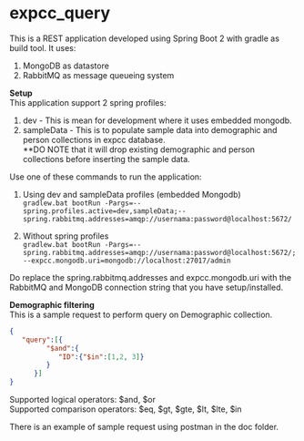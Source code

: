 # expcc_query

This is a REST application developed using Spring Boot 2 with gradle as build tool. 
It uses:
1. MongoDB as datastore
2. RabbitMQ as message queueing system

<b>Setup</b><br/>
This application support 2 spring profiles:
1. dev - This is mean for development where it uses embedded mongodb.
2. sampleData - This is to populate sample data into demographic and person collections in expcc database.<br/>
**DO NOTE that it will drop existing demographic and person collections before inserting the sample data.

Use one of these commands to run the application:<br/>
1. Using dev and sampleData profiles (embedded Mongodb) <br/>
`gradlew.bat bootRun -Pargs=--spring.profiles.active=dev,sampleData;--spring.rabbitmq.addresses=amqp://usernama:password@localhost:5672/`

2. Without spring profiles<br/>
`gradlew.bat bootRun -Pargs=--spring.rabbitmq.addresses=amqp://usernama:password@localhost:5672/;--expcc.mongodb.uri=mongodb://localhost:27017/admin`

Do replace the spring.rabbitmq.addresses and expcc.mongodb.uri with the RabbitMQ and MongoDB connection string that you have setup/installed.

<b>Demographic filtering</b><br/>
This is a sample request to perform query on Demographic collection.

```json
{
   "query":[{
         "$and":{
            "ID":{"$in":[1,2, 3]}
         }
      }]
}
```
Supported logical operators: $and, $or <br/>
Supported comparison operators: $eq, $gt, $gte, $lt, $lte, $in

There is an example of sample request using postman in the doc folder. 
